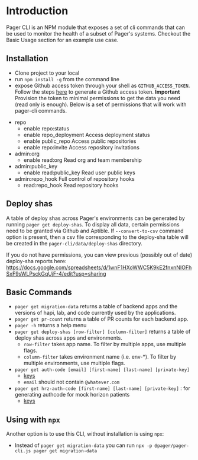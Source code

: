 # Introduction

Pager CLI is an NPM module that exposes a set of cli commands that can be used to monitor the health of a subset of Pager's systems. Checkout the Basic Usage section for an example use case.

## Installation

 - Clone project to your local
 - run `npm install -g` from the command line
 - expose Github access token through your shell as `GITHUB_ACCESS_TOKEN`. Follow the steps [here](https://help.github.com/articles/authorizing-a-personal-access-token-for-use-with-a-saml-single-sign-on-organization/) to generate a Github access token.  **Important** Provision the token to minimal permissions to get the data you need (read only is enough).  Below is a set of permissions that will work with pager-cli commands.

* repo
    * enable repo:status
    * enable repo_deployment  Access deployment status
    * enable public_repo  Access public repositories
    * enable repo:invite  Access repository invitations
* admin:org
    * enable read:org  Read org and team membership
* admin:public_key
    * enable read:public_key  Read user public keys
* admin:repo_hook  Full control of repository hooks
    * read:repo_hook  Read repository hooks

## Deploy shas

A table of deploy shas across Pager's environments can be generated by running `pager get deploy-shas`.  To display all data, certain permissions need to be granted via Github and Aptible.  If `--convert-to-csv` command option is present, then a csv file corresponding to the deploy-sha table will be created in the `pager-cli/data/deploy-shas` directory.

If you do not have permissions, you can view previous (possibly out of date) deploy-sha reports here: https://docs.google.com/spreadsheets/d/1wnF1HXoWWC5K9kE2fnxnNIOFhSxF9sWLPsckGqUjF-4/edit?usp=sharing

## Basic Commands

 - `pager get migration-data` returns a table of backend apps and the versions of hapi, lab, and code currently used by the applications.
 - `pager get pr-count` returns a table of PR counts for each backend app.
 - `pager -h` returns a help menu
 - `pager get deploy-shas [row-filter] [column-filter]` returns a table of deploy shas across apps and environments.
    - `row-filter` takes app name.  To filter by multiple apps, use multiple flags.
    - `column-filter` takes environment name (i.e. env-\*).  To filter by multiple environments, use multiple flags.
 - `pager get auth-code [email] [first-name] [last-name] [private-key]`
    - [keys](https://docs.google.com/spreadsheets/d/1aKBmRHS3QJb5T9xNIfDYlWtQRlc0ykaJgHuxbMpbe84/edit?usp=drive_web&ouid=100790849119809384669)
    - `email` should not contain `@whatever.com`
 - `pager get hrz-auth-code [first-name] [last-name] [private-key]` : for generating authcode for mock horizon patients
    - [keys](https://docs.google.com/spreadsheets/d/1aKBmRHS3QJb5T9xNIfDYlWtQRlc0ykaJgHuxbMpbe84/edit?usp=drive_web&ouid=100790849119809384669)

## Using with `npx`

Another option is to use this CLI, without installation is using `npx`:

- Instead of `pager get migration-data` you can run `npx -p @pager/pager-cli.js pager get migration-data`
